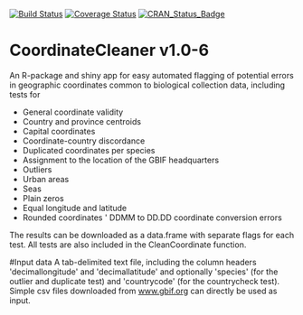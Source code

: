 [![Build Status](https://travis-ci.org/azizka/CoordinateCleaner.svg?branch=master)](https://travis-ci.org/azizka/CoordianteCleaner)
[![Coverage Status](https://coveralls.io/repos/github/azizka/CoordinateCleaner/badge.svg?branch=master)](https://coveralls.io/github/azizka/CoordinateCleaner?branch=master)
[![CRAN_Status_Badge](http://www.r-pkg.org/badges/version/CoordinateCleaner)](https://cran.r-project.org/package=CoordinateCleaner)

# CoordinateCleaner v1.0-6
An R-package and shiny app for easy automated flagging of potential errors in geographic coordinates common to biological collection data, including tests for

* General coordinate validity
* Country and province centroids
* Capital coordinates
* Coordinate-country discordance
* Duplicated coordinates per species
* Assignment to the location of the GBIF headquarters
* Outliers
* Urban areas
* Seas
* Plain zeros
* Equal longitude and latitude
* Rounded coordinates
' DDMM to DD.DD coordinate conversion errors

The results can be downloaded as a data.frame with separate flags for each test. All tests are also included in the CleanCoordinate function. 

#Input data
A tab-delimited text file, including the column headers 'decimallongitude' and 'decimallatitude' and optionally 'species' (for the outlier and duplicate test) and 'countrycode' (for the countrycheck test). Simple csv files downloaded from www.gbif.org can directly be used as input.

